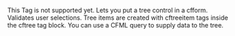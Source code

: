 This Tag is not supported yet.
		Lets you put a tree control in a cfform. Validates user selections. Tree items are created with
  cftreeitem tags inside the cftree tag block. You can use a CFML query to supply data to the tree.